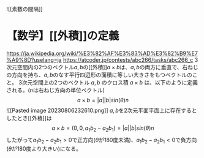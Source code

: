 ![[素数の間隔]]

# 【数学】[[外積]]の定義
https://ja.wikipedia.org/wiki/%E3%82%AF%E3%83%AD%E3%82%B9%E7%A9%8D?uselang=ja
https://atcoder.jp/contests/abc266/tasks/abc266_c
3次元空間内の2つのベクトル$a, b$の[[外積]]$a\times b$は、$a, b$の両方に垂直で、右ねじの方向を持ち、$a, b$のなす平行四辺形の面積に等しい大きさをもつベクトルのこと。
3次元空間上の2つのベクトル $a, b$ のクロス積 $a × b$ は、以下のように定義される。($n$は右ねじ方向の単位ベクトル)
$$
a \times b = |a||b|sin(\theta)n
$$
![[Pasted image 20230806232610.png]]
$a, b$を2次元平面平面上に存在するとしたとき[[外積]]は
$$
a \times b = (0, 0, a_1b_2 - a_2b_1)=|a||b|sin(\theta)n
$$
したがって$a_1b_2 - a_2b_1 > 0$で正方向($\theta$が180度未満)、$a_1b_2 - a_2b_1 < 0$で負方向($\theta$が180度より大きい)になる。
